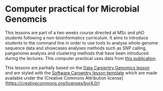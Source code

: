 Computer practical for Microbial Genomcis
==============

This lessons are part of a two weeks course directed at MSc and phD students following a non-bioinformatics curriculum. It aims to introduce students to the command line in order to use tools to analyse whole genome sequence data and showcases analyses methods such as SNP calling, pangenome analysis and clustering methods that have been introduced during the lectures. This computer practical uses data from [this publication](https://bmcinfectdis.biomedcentral.com/articles/10.1186/1471-2334-13-110).

This lessons are partially based on the [Data Carpentry Genomics lesson](http://www.datacarpentry.org/genomics-workshop/) and are styled with the [Software Carpentry lesson template](https://swcarpentry.github.io/lesson-example/) which are made available under the (Creative Commons Attribution license](https://creativecommons.org/licenses/by/4.0/)
 
